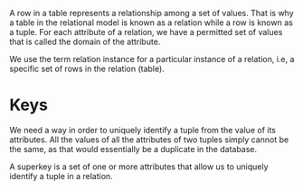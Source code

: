 A row in a table represents a relationship among a set of values. That is why a table in the relational model is known as a relation while a row is known as a tuple. 
For each attribute of a relation, we have a permitted set of values that is called the domain of the attribute.

We use the term relation instance for a particular instance of a relation, i.e, a specific set of rows in the relation (table).
# Keys
We need a way in order to uniquely identify a tuple from the value of its attributes. All the values of all the attributes of two tuples simply cannot be the same, as that would essentially be a duplicate in the database.

A superkey is a set of one or more attributes that allow us to uniquely identify a tuple in a relation. 

